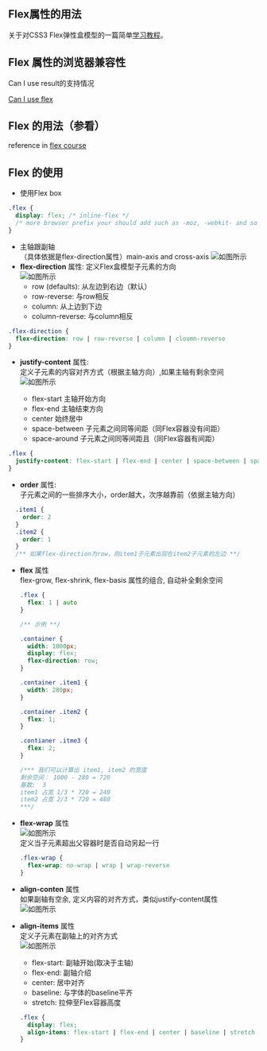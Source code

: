 ## Flex属性的用法

关于对CSS3 Flex弹性盒模型的一篇简单[学习教程](http://jlinezen.github.io./2016/03/17/Flex-%E6%95%99%E7%A8%8B/#more)。

## Flex 属性的浏览器兼容性

Can I use result的支持情况

[Can I use flex](http://caniuse.com/#search=flex)   

## Flex 的用法（参看）

reference in [flex course](https://css-tricks.com/snippets/css/a-guide-to-flexbox/)  

## Flex 的使用
- 使用Flex box
```css
.flex {
  display: flex; /* inline-flex */
  /* more browser prefix your should add such as -moz, -webkit- and so on */
}
```
- 主轴跟副轴  
  （具体依据是flex-direction属性）main-axis and cross-axis
  ![如图所示](https://css-tricks.com/wp-content/uploads/2011/08/flexbox.png)  
- **flex-direction** 属性:  定义Flex盒模型子元素的方向  
  ![如图所示](https://css-tricks.com/wp-content/uploads/2014/05/flex-direction1.svg)  
  + row (defaults):     从左边到右边（默认）
  + row-reverse:        与row相反
  + column:             从上边到下边
  + column-reverse:     与column相反
```css
.flex-direction {
  flex-direction: row | row-reverse | column | cloumn-reverse
}
```
- **justify-content** 属性:      
  定义子元素的内容对齐方式（根据主轴方向）,如果主轴有剩余空间      
  ![如图所示](https://css-tricks.com/wp-content/uploads/2013/04/justify-content.svg)  
  
  + flex-start     主轴开始方向
  + flex-end       主轴结束方向
  + center         始终居中
  + space-between  子元素之间同等间距（同Flex容器没有间距）
  + space-around   子元素之间同等间距且（同Flex容器有间距）
```css
.flex {
  justify-content: flex-start | flex-end | center | space-between | space-around
}
```
- **order** 属性:     
  子元素之间的一些排序大小，order越大，次序越靠前（依据主轴方向）  
```css
  .item1 {
    order: 2
  }
  .item2 {
    order: 1
  }
  /** 如果flex-direction为row，则item1子元素出现在item2子元素的左边 **/
```
- **flex** 属性  
  flex-grow, flex-shrink, flex-basis 属性的组合, 自动补全剩余空间  
  ```css
  .flex {
    flex: 1 | auto
  }
  
  /** 示例 **/
  
  .container {
    width: 1000px;
    display: flex;
    flex-direction: row;
  }
  
  .container .item1 {
    width: 280px;
  }
  
  .container .item2 {
    flex: 1;
  }
  
  .contianer .itme3 {
    flex: 2;
  }
  
  /*** 我们可以计算出 item1, item2 的宽度
  剩余空间： 1000 - 280 = 720
  基数:  3
  item1 占宽 1/3 * 720 = 240
  item2 占宽 2/3 * 720 = 480
  ***/
  
  ```
- **flex-wrap** 属性  
  ![如图所示](https://css-tricks.com/wp-content/uploads/2014/05/flex-wrap.svg)  
  定义当子元素超出父容器时是否自动另起一行
  ```css
  .flex-wrap {
    flex-wrap: no-wrap | wrap | wrap-reverse
  }
  ```
  
- **align-conten** 属性  
  如果副轴有空余, 定义内容的对齐方式，类似justify-content属性  
  ![如图所示](https://css-tricks.com/wp-content/uploads/2013/04/align-content.svg)
- **align-items** 属性  
  定义子元素在副轴上的对齐方式  
  ![如图所示](https://css-tricks.com/wp-content/uploads/2014/05/align-items.svg)  
  + flex-start:  副轴开始(取决于主轴)
  + flex-end:  副轴介绍
  + center:    居中对齐
  + baseline:  与字体的baseline平齐
  + stretch:   拉伸至Flex容器高度
  ```css
  .flex {
    display: flex;
    align-items: flex-start | flex-end | center | baseline | stretch ;
  }
  ```
